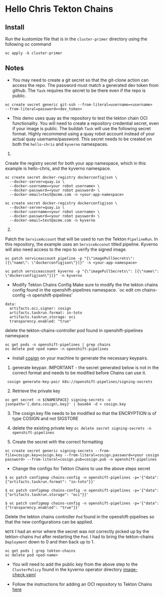 # Hello Chris Tekton Chains

## Install
Run the kustomize file that is in the `cluster-primer` directory using the following oc command
```
oc apply -k cluster-primer
```

## Notes
* You may need to create a git secret so that the git-clone action can access the repo. The password must match a generated dev token from github. The `Task` requires the secret to be there even if the repo is public.
```
oc create secret generic git-ssh --from-literal=username=<username>
--from-literal=password=<dev_token>
```

* This demo uses quay as the repository to test the tekton chain OCI functionality. You will need to create a repository credential secret, even if your image is public. The buildah `Task` will use the following secret format. Highly recommend using a quay robot account instead of your actual quay username/password. This secret needs to be created on both the `hello-chris` and `kyverno` namespaces.

1)
Create the registry secret for both your app namespace, which in this example is hello-chris, and the kyverno namespace.
```
oc create secret docker-registry dockerconfigjson \
  --docker-server=quay.io \
  --docker-username=<your robot username> \
  --docker-password=<your robot password> \
  --docker-email=test@acme.com -n <your-app-namespace>

oc create secret docker-registry dockerconfigjson \
  --docker-server=quay.io \
  --docker-username=<your robot username> \
  --docker-password=<your robot password> \
  --docker-email=test@acme.com -n kyverno
  ```


2)
Patch the `ServiceAccount` that will be used to run the Tekton `PipelineRun`. In this repository, the example uses an `ServiceAcconut` titled pipeline. Kyverno will also need access to the repo to verify the signed image.
```
oc patch serviceaccount pipeline -p "{\"imagePullSecrets\": [{\"name\": \"dockerconfigjson\"}]}" -n <your-app-namespace>

oc patch serviceaccount kyverno -p "{\"imagePullSecrets\": [{\"name\": \"dockerconfigjson\"}]}" -n kyverno

```

* Modify Tekton Chains Config
Make sure to modify the the tekton chains config found in the openshift-pipelines namespace.
`oc edit cm chains-config -n openshift-pipelines'

```
data:
  artifacts.oci.signer: cosign
  artifacts.taskrun.format: in-toto
  artifacts.taskrun.storage: oci
  transparency.enabled: "true"
```

delete the tekton-chains-controller pod found in openshift-pipelines namespace
```
oc get pods -n openshift-pipelines | grep chains
oc delete pod <pod name> -n openshift-pipelines
```

* Install [cosign](https://docs.sigstore.dev/cosign/installation/) on your machine to generate the necessary keypairs.

1) generate keypair. IMPORTANT - the secret generated below is not in the correct format and needs to be modified before Chains can use it.

```
 cosign generate-key-pair k8s://openshift-pipelines/signing-secrets
```

2) Retrieve the private key

```
oc get secret -n ${NAMESPACE} signing-secrets -o jsonpath='{.data.cosign\.key}' | base64 -d > cosign.key
```

3) The cosign.key file needs to be modified so that the ENCRYPTION is of type COSIGN and not SIGSTORE

4) delete the existing private key `oc delete secret signing-secrets -n openshift-pipelines`

5) Create the secret with the correct formatting
```
oc create secret generic signing-secrets --from-file=cosign.key=cosign.key --from-literal=cosign.password=<your cosign password> --from-literal=cosign.pub=cosign.pub -n openshift-pipelines
```

* Change the configs for Tekton Chains to use the above steps secret

```
$ oc patch configmap chains-config -n openshift-pipelines -p='{"data":{"artifacts.taskrun.format": "in-toto"}}'

$ oc patch configmap chains-config -n openshift-pipelines -p='{"data":{"artifacts.taskrun.storage": "oci"}}'

$ oc patch configmap chains-config -n openshift-pipelines -p='{"data":{"transparency.enabled": "true"}}'
```

Delete the tekton chains controller `Pod` found in the openshift-pipelines so that the new configurations can be applied.

`NOTE` I had an error where the secret was not correctly picked up by the tekton-chains `Pod` after restarting the `Pod`. I had to bring the tekton-chains `Deployment` down to 0 and then back up to 1.
```
oc get pods | grep tekton-chains
oc delete pod <pod-name>
```

* You will need to add the public key from the above step to the `ClusterPolicy` found in the kyverno operator directory [image-check.yaml](/k8s/operators/kyverno/base/image-check.yaml)

* Follow the instructions for adding an OCI repository to Tekton Chains
[here](https://docs.openshift.com/container-platform/4.10/cicd/pipelines/using-tekton-chains-for-openshift-pipelines-supply-chain-security.html#creating-and-verifying-task-run-signatures-without-any-additional-authentication_using-tekton-chains-for-openshift-pipelines-supply-chain-security)